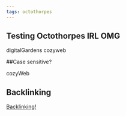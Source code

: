 ```yaml
---
tags: octothorpes
---
```


## Testing Octothorpes IRL OMG

<octo-thorpe>
  digitalGardens
</octo-thorpe>

<octo-thorpe>
  cozyweb
</octo-thorpe>

##Case sensitive?

  <octo-thorpe>
  cozyWeb
  </octo-thorpe>

  ## Backlinking

  <a href="https://demo.ideastore.dev/backlinked-page" rel="octo:octothorpes">Backlinking!</a>